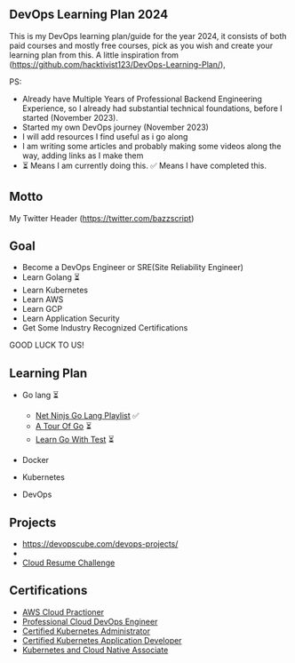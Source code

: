 ## DevOps Learning Plan 2024

This is my DevOps learning plan/guide for the year 2024, it consists of both paid courses and mostly free courses, pick as you wish and create your learning plan from this.
A little inspiration from (https://github.com/hacktivist123/DevOps-Learning-Plan/), 

PS:
- Already have Multiple Years of Professional Backend Engineering Experience, so I already had substantial technical foundations, before I started (November 2023).
- Started my own DevOps journey (November 2023)
- I will add resources I find useful as i go along
- I am writing some articles and probably making some videos along the way, adding links as I make them
- ⏳ Means I am currently doing this. ✅ Means I have completed this.


## Motto
My Twitter Header (https://twitter.com/bazzscript)

## Goal
- Become a DevOps Engineer or SRE(Site Reliability Engineer)
- Learn Golang ⏳
- Learn Kubernetes
- Learn AWS
- Learn GCP
- Learn Application Security
- Get Some Industry Recognized Certifications


GOOD LUCK TO US!



## Learning Plan
  
- Go lang ⏳
  - [Net Ninjs Go Lang Playlist](https://youtube.com/playlist?list=PL4cUxeGkcC9gC88BEo9czgyS72A3doDeM&feature=shared) ✅
  - [A Tour Of Go](https://go.dev/tour/welcome/1) ⏳
  - [Learn Go With Test](https://quii.gitbook.io/learn-go-with-tests/) ⏳


- Docker
 

- Kubernetes


- DevOps




## Projects
- https://devopscube.com/devops-projects/
- 
- [Cloud Resume Challenge](https://cloudresumechallenge.dev/docs/the-challenge/aws/)



## Certifications
- [AWS Cloud Practioner](https://aws.amazon.com/certification/certified-cloud-practitioner/)
- [Professional Cloud DevOps Engineer](https://cloud.google.com/learn/certification/cloud-devops-engineer)
- [Certified Kubernetes Administrator](https://training.linuxfoundation.org/certification/certified-kubernetes-administrator-cka/)
- [Certified Kubernetes Application Developer](https://training.linuxfoundation.org/certification/certified-kubernetes-application-developer-ckad/)
- [Kubernetes and Cloud Native Associate](https://training.linuxfoundation.org/certification/kubernetes-cloud-native-associate/)
